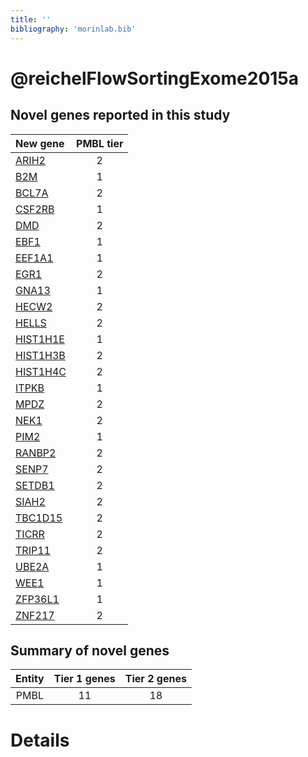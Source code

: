 ```yaml
---
title: ''
bibliography: 'morinlab.bib'
---
```


# @reichelFlowSortingExome2015a
## Novel genes reported in this study

|New gene|PMBL tier|
|:-|:-:|
|[ARIH2](ARIH2)|2 |
|[B2M](B2M)|1 |
|[BCL7A](BCL7A)|2 |
|[CSF2RB](CSF2RB)|1 |
|[DMD](DMD)|2 |
|[EBF1](EBF1)|1 |
|[EEF1A1](EEF1A1)|1 |
|[EGR1](EGR1)|2 |
|[GNA13](GNA13)|1 |
|[HECW2](HECW2)|2 |
|[HELLS](HELLS)|2 |
|[HIST1H1E](HIST1H1E)|1 |
|[HIST1H3B](HIST1H3B)|2 |
|[HIST1H4C](HIST1H4C)|2 |
|[ITPKB](ITPKB)|1 |
|[MPDZ](MPDZ)|2 |
|[NEK1](NEK1)|2 |
|[PIM2](PIM2)|1 |
|[RANBP2](RANBP2)|2 |
|[SENP7](SENP7)|2 |
|[SETDB1](SETDB1)|2 |
|[SIAH2](SIAH2)|2 |
|[TBC1D15](TBC1D15)|2 |
|[TICRR](TICRR)|2 |
|[TRIP11](TRIP11)|2 |
|[UBE2A](UBE2A)|1 |
|[WEE1](WEE1)|1 |
|[ZFP36L1](ZFP36L1)|1 |
|[ZNF217](ZNF217)|2 |

## Summary of novel genes

|Entity| Tier 1 genes| Tier 2 genes|
|:-:|:-:|:-:|
|PMBL|11|18|

# Details

